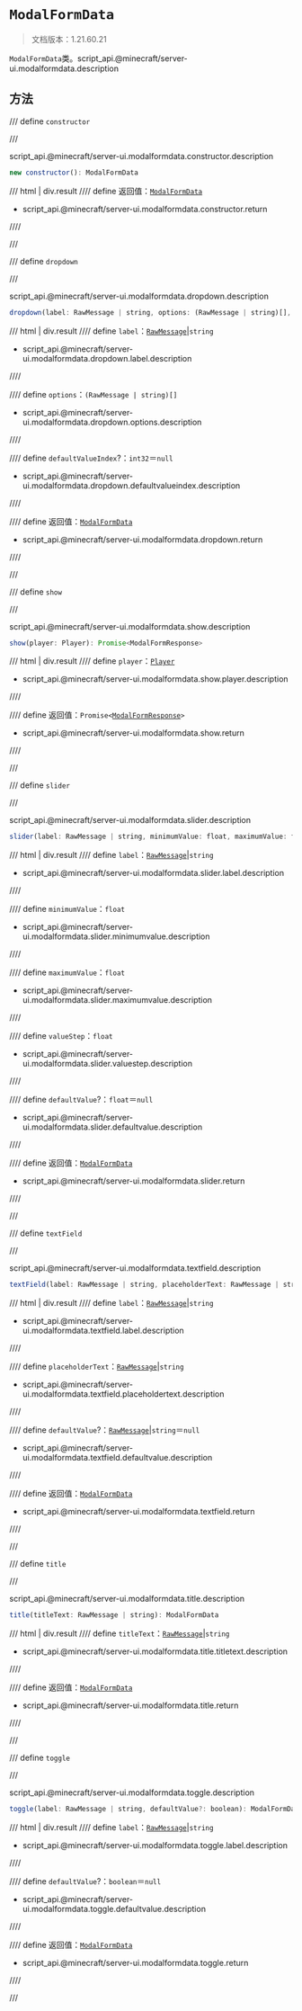 # `ModalFormData`

> 文档版本：1.21.60.21

`ModalFormData`类。script_api.@minecraft/server-ui.modalformdata.description

## 方法

/// define
`constructor`


///

script_api.@minecraft/server-ui.modalformdata.constructor.description

```js
new constructor(): ModalFormData
```

/// html | div.result
//// define
返回值：[`ModalFormData`](./modalformdata.md)

- script_api.@minecraft/server-ui.modalformdata.constructor.return


////

///


/// define
`dropdown`


///

script_api.@minecraft/server-ui.modalformdata.dropdown.description

```js
dropdown(label: RawMessage | string, options: (RawMessage | string)[], defaultValueIndex?: int32): ModalFormData
```

/// html | div.result
//// define
`label`：[`RawMessage`](../../server/1.2.0/rawmessage.md)|`string`

- script_api.@minecraft/server-ui.modalformdata.dropdown.label.description


////

//// define
`options`：`(RawMessage | string)[]`

- script_api.@minecraft/server-ui.modalformdata.dropdown.options.description


////

//// define
`defaultValueIndex`?：`int32`＝`null`

- script_api.@minecraft/server-ui.modalformdata.dropdown.defaultvalueindex.description


////

//// define
返回值：[`ModalFormData`](./modalformdata.md)

- script_api.@minecraft/server-ui.modalformdata.dropdown.return


////

///


/// define
`show`


///

script_api.@minecraft/server-ui.modalformdata.show.description

```js
show(player: Player): Promise<ModalFormResponse>
```

/// html | div.result
//// define
`player`：[`Player`](../../server/1.2.0/player.md)

- script_api.@minecraft/server-ui.modalformdata.show.player.description


////

//// define
返回值：<code>Promise&lt;<a href="../modalformresponse/">ModalFormResponse</a>&gt;</code>

- script_api.@minecraft/server-ui.modalformdata.show.return


////

///


/// define
`slider`


///

script_api.@minecraft/server-ui.modalformdata.slider.description

```js
slider(label: RawMessage | string, minimumValue: float, maximumValue: float, valueStep: float, defaultValue?: float): ModalFormData
```

/// html | div.result
//// define
`label`：[`RawMessage`](../../server/1.2.0/rawmessage.md)|`string`

- script_api.@minecraft/server-ui.modalformdata.slider.label.description


////

//// define
`minimumValue`：`float`

- script_api.@minecraft/server-ui.modalformdata.slider.minimumvalue.description


////

//// define
`maximumValue`：`float`

- script_api.@minecraft/server-ui.modalformdata.slider.maximumvalue.description


////

//// define
`valueStep`：`float`

- script_api.@minecraft/server-ui.modalformdata.slider.valuestep.description


////

//// define
`defaultValue`?：`float`＝`null`

- script_api.@minecraft/server-ui.modalformdata.slider.defaultvalue.description


////

//// define
返回值：[`ModalFormData`](./modalformdata.md)

- script_api.@minecraft/server-ui.modalformdata.slider.return


////

///


/// define
`textField`


///

script_api.@minecraft/server-ui.modalformdata.textfield.description

```js
textField(label: RawMessage | string, placeholderText: RawMessage | string, defaultValue?: RawMessage | string): ModalFormData
```

/// html | div.result
//// define
`label`：[`RawMessage`](../../server/1.2.0/rawmessage.md)|`string`

- script_api.@minecraft/server-ui.modalformdata.textfield.label.description


////

//// define
`placeholderText`：[`RawMessage`](../../server/1.2.0/rawmessage.md)|`string`

- script_api.@minecraft/server-ui.modalformdata.textfield.placeholdertext.description


////

//// define
`defaultValue`?：[`RawMessage`](../../server/1.2.0/rawmessage.md)|`string`＝`null`

- script_api.@minecraft/server-ui.modalformdata.textfield.defaultvalue.description


////

//// define
返回值：[`ModalFormData`](./modalformdata.md)

- script_api.@minecraft/server-ui.modalformdata.textfield.return


////

///


/// define
`title`


///

script_api.@minecraft/server-ui.modalformdata.title.description

```js
title(titleText: RawMessage | string): ModalFormData
```

/// html | div.result
//// define
`titleText`：[`RawMessage`](../../server/1.2.0/rawmessage.md)|`string`

- script_api.@minecraft/server-ui.modalformdata.title.titletext.description


////

//// define
返回值：[`ModalFormData`](./modalformdata.md)

- script_api.@minecraft/server-ui.modalformdata.title.return


////

///


/// define
`toggle`


///

script_api.@minecraft/server-ui.modalformdata.toggle.description

```js
toggle(label: RawMessage | string, defaultValue?: boolean): ModalFormData
```

/// html | div.result
//// define
`label`：[`RawMessage`](../../server/1.2.0/rawmessage.md)|`string`

- script_api.@minecraft/server-ui.modalformdata.toggle.label.description


////

//// define
`defaultValue`?：`boolean`＝`null`

- script_api.@minecraft/server-ui.modalformdata.toggle.defaultvalue.description


////

//// define
返回值：[`ModalFormData`](./modalformdata.md)

- script_api.@minecraft/server-ui.modalformdata.toggle.return


////

///


